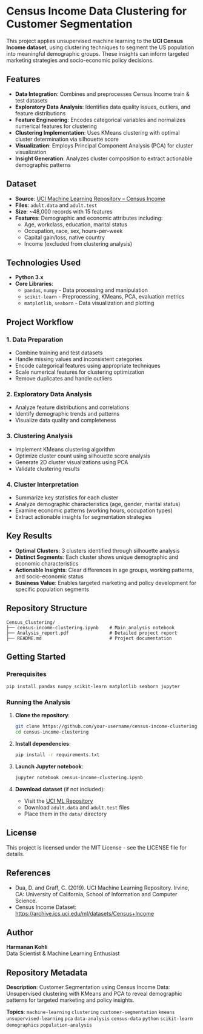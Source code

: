 # Census Income Data Clustering for Customer Segmentation

This project applies unsupervised machine learning to the **UCI Census Income dataset**, using clustering techniques to segment the US population into meaningful demographic groups. These insights can inform targeted marketing strategies and socio-economic policy decisions.

## Features

- **Data Integration**: Combines and preprocesses Census Income train & test datasets
- **Exploratory Data Analysis**: Identifies data quality issues, outliers, and feature distributions
- **Feature Engineering**: Encodes categorical variables and normalizes numerical features for clustering
- **Clustering Implementation**: Uses KMeans clustering with optimal cluster determination via silhouette score
- **Visualization**: Employs Principal Component Analysis (PCA) for cluster visualization
- **Insight Generation**: Analyzes cluster composition to extract actionable demographic patterns

## Dataset

- **Source**: [UCI Machine Learning Repository – Census Income](https://archive.ics.uci.edu/ml/datasets/Census+Income)
- **Files**: `adult.data` and `adult.test`
- **Size**: ~48,000 records with 15 features
- **Features**: Demographic and economic attributes including:
  - Age, workclass, education, marital status
  - Occupation, race, sex, hours-per-week
  - Capital gain/loss, native country
  - Income (excluded from clustering analysis)

## Technologies Used

- **Python 3.x**
- **Core Libraries**:
  - `pandas`, `numpy` - Data processing and manipulation
  - `scikit-learn` - Preprocessing, KMeans, PCA, evaluation metrics
  - `matplotlib`, `seaborn` - Data visualization and plotting

## Project Workflow

### 1. Data Preparation
- Combine training and test datasets
- Handle missing values and inconsistent categories
- Encode categorical features using appropriate techniques
- Scale numerical features for clustering optimization
- Remove duplicates and handle outliers

### 2. Exploratory Data Analysis
- Analyze feature distributions and correlations
- Identify demographic trends and patterns
- Visualize data quality and completeness

### 3. Clustering Analysis
- Implement KMeans clustering algorithm
- Optimize cluster count using silhouette score analysis
- Generate 2D cluster visualizations using PCA
- Validate clustering results

### 4. Cluster Interpretation
- Summarize key statistics for each cluster
- Analyze demographic characteristics (age, gender, marital status)
- Examine economic patterns (working hours, occupation types)
- Extract actionable insights for segmentation strategies

## Key Results

- **Optimal Clusters**: 3 clusters identified through silhouette analysis
- **Distinct Segments**: Each cluster shows unique demographic and economic characteristics
- **Actionable Insights**: Clear differences in age groups, working patterns, and socio-economic status
- **Business Value**: Enables targeted marketing and policy development for specific population segments

## Repository Structure

```
Census_Clustering/
├── census-income-clustering.ipynb    # Main analysis notebook
├── Analysis_report.pdf               # Detailed project report
├── README.md                         # Project documentation

```

## Getting Started

### Prerequisites
```bash
pip install pandas numpy scikit-learn matplotlib seaborn jupyter
```

### Running the Analysis

1. **Clone the repository**:
   ```bash
   git clone https://github.com/your-username/census-income-clustering.git
   cd census-income-clustering
   ```

2. **Install dependencies**:
   ```bash
   pip install -r requirements.txt
   ```

3. **Launch Jupyter notebook**:
   ```bash
   jupyter notebook census-income-clustering.ipynb
   ```

4. **Download dataset** (if not included):
   - Visit the [UCI ML Repository](https://archive.ics.uci.edu/ml/datasets/Census+Income)
   - Download `adult.data` and `adult.test` files
   - Place them in the `data/` directory

## License

This project is licensed under the MIT License - see the LICENSE file for details.

## References

- Dua, D. and Graff, C. (2019). UCI Machine Learning Repository. Irvine, CA: University of California, School of Information and Computer Science.
- Census Income Dataset: https://archive.ics.uci.edu/ml/datasets/Census+Income

## Author

**Harmanan Kohli**  
Data Scientist & Machine Learning Enthusiast 

## Repository Metadata

**Description**: Customer Segmentation using Census Income Data: Unsupervised clustering with KMeans and PCA to reveal demographic patterns for targeted marketing and policy insights.

**Topics**: `machine-learning` `clustering` `customer-segmentation` `kmeans` `unsupervised-learning` `pca` `data-analysis` `census-data` `python` `scikit-learn` `demographics` `population-analysis`
